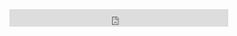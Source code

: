 <iframe style="border:none" src="https://namemc.com/embed?size=small" width="390" height="31"></iframe>
